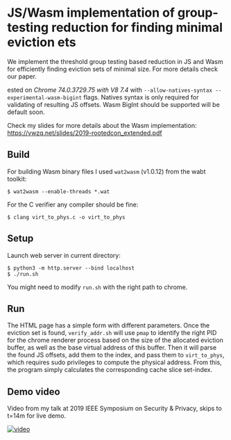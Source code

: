 # JS/Wasm implementation of group-testing reduction for finding minimal eviction ets

We implement the threshold group testing based reduction in JS and Wasm for efficiently finding eviction sets of minimal size. For more details check our paper.

ested on *Chrome 74.0.3729.75 with V8 7.4* with `--allow-natives-syntax --experimental-wasm-bigint` flags. Natives syntax is only required for validating of resulting JS offsets. Wasm BigInt should be supported will be default soon.

Check my slides for more details about the Wasm implementation: https://vwzq.net/slides/2019-rootedcon_extended.pdf

## Build

For building Wasm binary files I used `wat2wasm` (v1.0.12) from the wabt toolkit:

```
$ wat2wasm --enable-threads *.wat
```

For the C verifier any compiler should be fine:

```
$ clang virt_to_phys.c -o virt_to_phys
```

## Setup

Launch web server in current directory:

```
$ python3 -m http.server --bind localhost
$ ./run.sh
```

You might need to modify `run.sh` with the right path to chrome.

## Run

The HTML page has a simple form with different parameters. Once the eviction set is found, `verify_addr.sh` will use `pmap` to identify the right PID for the chrome renderer process based on the size of the allocated eviction buffer, as well as the base virtual address of this buffer. Then it will parse the found JS offsets, add them to the index, and pass them to `virt_to_phys`, which requires sudo privileges to compute the physical address. From this, the program simply calculates the corresponding cache slice set-index.

## Demo video

Video from my talk at 2019 IEEE Symposium on Security & Privacy, skips to t=14m for live demo.

[![video](http://img.youtube.com/vi/6kYylH6fTHc/3.jpg)](https://www.youtube.com/watch?v=6kYylH6fTHc#t=14m)
